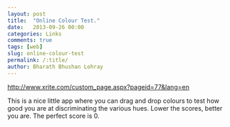 ```yaml
---
layout: post
title:  "Online Colour Test."
date:   2013-09-26 00:00
categories: Links
comments: true
tags: [web]
slug: online-colour-test
permalink: /:title/
author: Bharath Bhushan Lohray
---
```

http://www.xrite.com/custom_page.aspx?pageid=77&lang=en

This is a nice little app where you can drag and drop colours to test how good you are at discriminating the various hues. Lower the scores, better you are. The perfect score is 0.
